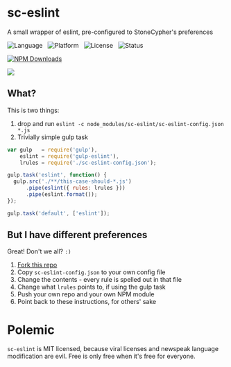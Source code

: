 sc-eslint
=========

A small wrapper of eslint, pre-configured to StoneCypher's preferences

![Language](http://img.shields.io/badge/Language-Javascript/JSX-000000.svg) &nbsp;
![Platform](http://img.shields.io/badge/Platform-Node-000000.svg) &nbsp;
![License](http://img.shields.io/badge/License-MIT-000055.svg) &nbsp;
![Status](http://img.shields.io/travis/StoneCypher/sc-eslint.svg)

[![NPM Downloads](http://img.shields.io/npm/dm/sc-eslint.svg)](https://npmjs.org/package/sc-eslint)

![](https://nodei.co/npm/sc-eslint.png?stars=true&downloads=true)





What?
-----

This is two things:

1. drop and run `eslint -c node_modules/sc-eslint/sc-eslint-config.json *.js`
1. Trivially simple gulp task

```javascript
var gulp   = require('gulp'),
    eslint = require('gulp-eslint'),
    lrules = require('./sc-eslint-config.json');

gulp.task('eslint', function() {
  gulp.src('./**/this-case-should-*.js')
      .pipe(eslint({ rules: lrules }))
      .pipe(eslint.format());
});

gulp.task('default', ['eslint']);
```





But I have different preferences
--------------------------------

Great!  Don't we all?  `:)`

1. [Fork this repo](https://github.com/StoneCypher/sc-eslint/fork)
1. Copy `sc-eslint-config.json` to your own config file
1. Change the contents - every rule is spelled out in that file
1. Change what `lrules` points to, if using the gulp task
1. Push your own repo and your own NPM module
1. Point back to these instructions, for others' sake





Polemic
=======

`sc-eslint` is MIT licensed, because viral licenses and newspeak language modification are evil. Free is only free when it's free for everyone.